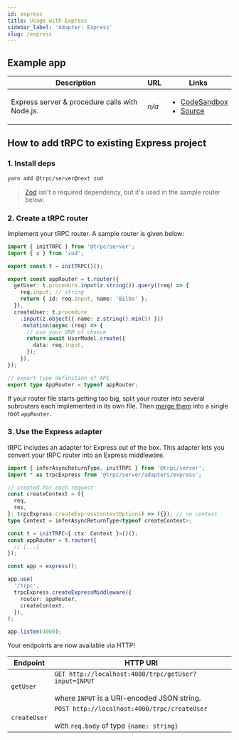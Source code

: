 ```yaml
---
id: express
title: Usage with Express
sidebar_label: 'Adapter: Express'
slug: /express
---
```


## Example app

<table>
  <thead>
    <tr>
      <th>Description</th>
      <th>URL</th>
      <th>Links</th>
    </tr>
  </thead>
  <tbody>
    <tr>
      <td>Express server &amp; procedure calls with Node.js.</td>
      <td><em>n/a</em></td>
      <td>
        <ul>
          <li><a href="https://githubbox.com/trpc/trpc/tree/main/examples/express-server">CodeSandbox</a></li>
          <li><a href="https://github.com/trpc/trpc/tree/main/examples/express-server">Source</a></li>
        </ul>
      </td>
    </tr>
  </tbody>
</table>

## How to add tRPC to existing Express project

### 1. Install deps

```bash
yarn add @trpc/server@next zod
```

> [Zod](https://github.com/colinhacks/zod) isn't a required dependency, but it's used in the sample router below.

### 2. Create a tRPC router

Implement your tRPC router. A sample router is given below:

```ts title='server.ts'
import { initTRPC } from '@trpc/server';
import { z } from 'zod';

export const t = initTRPC()();

export const appRouter = t.router({
  getUser: t.procedure.input(z.string()).query((req) => {
    req.input; // string
    return { id: req.input, name: 'Bilbo' };
  }),
  createUser: t.procedure
    .input(z.object({ name: z.string().min(5) }))
    .mutation(async (req) => {
      // use your ORM of choice
      return await UserModel.create({
        data: req.input,
      });
    }),
});

// export type definition of API
export type AppRouter = typeof appRouter;
```

If your router file starts getting too big, split your router into several subrouters each implemented in its own file. Then [merge them](merging-routers) into a single root `appRouter`.

### 3. Use the Express adapter

tRPC includes an adapter for Express out of the box. This adapter lets you convert your tRPC router into an Express middleware.

```ts title='server.ts'
import { inferAsyncReturnType, initTRPC } from '@trpc/server';
import * as trpcExpress from '@trpc/server/adapters/express';

// created for each request
const createContext = ({
  req,
  res,
}: trpcExpress.CreateExpressContextOptions) => ({}); // no context
type Context = inferAsyncReturnType<typeof createContext>;

const t = initTRPC<{ ctx: Context }>()();
const appRouter = t.router({
  // [...]
});

const app = express();

app.use(
  '/trpc',
  trpcExpress.createExpressMiddleware({
    router: appRouter,
    createContext,
  }),
);

app.listen(4000);
```

Your endpoints are now available via HTTP!

| Endpoint     | HTTP URI                                                                                                   |
| ------------ | ---------------------------------------------------------------------------------------------------------- |
| `getUser`    | `GET http://localhost:4000/trpc/getUser?input=INPUT` <br/><br/>where `INPUT` is a URI-encoded JSON string. |
| `createUser` | `POST http://localhost:4000/trpc/createUser` <br/><br/>with `req.body` of type `{name: string}`            |
